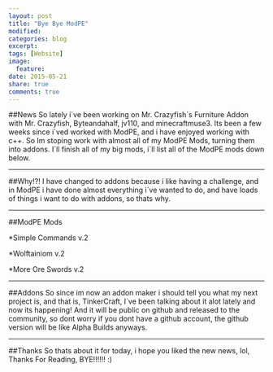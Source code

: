 ```yaml
---
layout: post
title: "Bye Bye ModPE"
modified:
categories: blog
excerpt:
tags: [Website]
image:
  feature:
date: 2015-05-21
share: true
comments: true
---
```


##News
So lately i\`ve been working on Mr. Crazyfish\`s Furniture Addon with Mr. Crazyfish, Byteandahalf, jv110, and minecraftmuse3. Its been a few weeks since i\`ved worked with ModPE, and i have enjoyed working with c++. So Im stoping work with almost all of my ModPE Mods, turning them into addons. I\`ll finish all of my big mods, i\`ll list all of the ModPE mods down below.

---

##Why!?!
I have changed to addons because i like having a challenge, and in ModPE i have done almost everything i`ve wanted to do, and have loads of things i want to do with addons, so thats why.

---

##ModPE Mods

*Simple Commands v.2

*Wolftainiom v.2

*More Ore Swords v.2

---

##Addons
So since im now an addon maker i should tell you what my next project is, and that is, TinkerCraft, I`ve been talking about it alot lately and now its happening! And it will be public on github and released to the community, so dont worry if you dont have a github account, the github version will be like Alpha Builds anyways.

---

##Thanks
So thats about it for today, i hope you liked the new news, lol, Thanks For Reading, BYE!!!!!! :)
